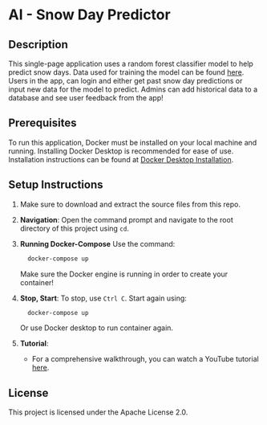 # AI - Snow Day Predictor

## Description
This single-page application uses a random forest classifier model to help predict snow days. Data used for training the model can be found [here](https://ottawa.weatherstats.ca/download.html). Users in the app, can login and either get past snow day predictions or input new data for the model to predict. Admins can add historical data to a database and see user feedback from the app!  

## Prerequisites
To run this application, Docker must be installed on your local machine and running. Installing Docker Desktop is recommended for ease of use. Installation instructions can be found at [Docker Desktop Installation](https://docs.docker.com/desktop/install/windows-install/).

## Setup Instructions
1. Make sure to download and extract the source files from this repo. 
2.  **Navigation**:
   Open the command prompt and navigate to the root directory of this project using `cd`.
4. **Running Docker-Compose**
   Use the command:
   ```bash
     docker-compose up
     ```
   Make sure the Docker engine is running in order to create your container!
5. **Stop, Start**:
   To stop, use `Ctrl C`.
   Start again using:
   ```bash
     docker-compose up
     ```
   Or use Docker desktop to run container again.

6. **Tutorial**:
   - For a comprehensive walkthrough, you can watch a YouTube tutorial [here]().

## License
This project is licensed under the Apache License 2.0.

